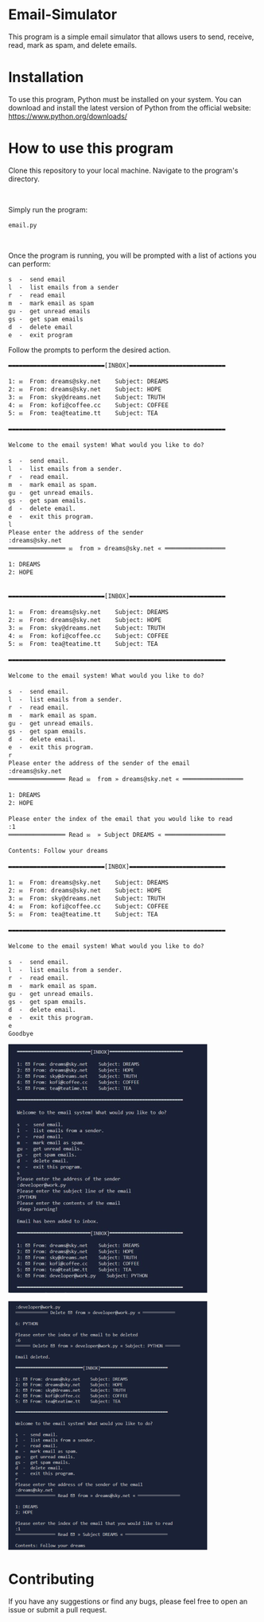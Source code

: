 # Email-Simulator
This program is a simple email simulator that allows users to send, receive, read, mark as spam, and delete emails.

# Installation

To use this program, Python must be installed on your system. 
You can download and install the latest version of Python from the official website: https://www.python.org/downloads/

# How to use this program

Clone this repository to your local machine. Navigate to the program's directory.

<br>

Simply run the program:
```
email.py
```
<br>

Once the program is running, you will be prompted with a list of actions you can perform:
```
s  -  send email
l  -  list emails from a sender
r  -  read email
m  -  mark email as spam
gu -  get unread emails
gs -  get spam emails
d  -  delete email
e  -  exit program
```

Follow the prompts to perform the desired action.

~~~
▬▬▬▬▬▬▬▬▬▬▬▬▬▬▬▬▬▬▬▬▬▬▬▬▬▬▬[INBOX]▬▬▬▬▬▬▬▬▬▬▬▬▬▬▬▬▬▬▬▬▬▬▬▬▬▬▬

1: ✉  From: dreams@sky.net    Subject: DREAMS
2: ✉  From: dreams@sky.net    Subject: HOPE
3: ✉  From: sky@dreams.net    Subject: TRUTH
4: ✉  From: kofi@coffee.cc    Subject: COFFEE
5: ✉  From: tea@teatime.tt    Subject: TEA

▬▬▬▬▬▬▬▬▬▬▬▬▬▬▬▬▬▬▬▬▬▬▬▬▬▬▬▬▬▬▬▬▬▬▬▬▬▬▬▬▬▬▬▬▬▬▬▬▬▬▬▬▬▬▬▬▬▬▬▬▬

Welcome to the email system! What would you like to do?

s  -  send email.
l  -  list emails from a sender.
r  -  read email.
m  -  mark email as spam.
gu -  get unread emails.
gs -  get spam emails.
d  -  delete email.
e  -  exit this program.
l
Please enter the address of the sender
:dreams@sky.net
════════════════ ✉  from » dreams@sky.net « ═════════════════

1: DREAMS
2: HOPE


▬▬▬▬▬▬▬▬▬▬▬▬▬▬▬▬▬▬▬▬▬▬▬▬▬▬▬[INBOX]▬▬▬▬▬▬▬▬▬▬▬▬▬▬▬▬▬▬▬▬▬▬▬▬▬▬▬

1: ✉  From: dreams@sky.net    Subject: DREAMS
2: ✉  From: dreams@sky.net    Subject: HOPE
3: ✉  From: sky@dreams.net    Subject: TRUTH
4: ✉  From: kofi@coffee.cc    Subject: COFFEE
5: ✉  From: tea@teatime.tt    Subject: TEA

▬▬▬▬▬▬▬▬▬▬▬▬▬▬▬▬▬▬▬▬▬▬▬▬▬▬▬▬▬▬▬▬▬▬▬▬▬▬▬▬▬▬▬▬▬▬▬▬▬▬▬▬▬▬▬▬▬▬▬▬▬

Welcome to the email system! What would you like to do?

s  -  send email.
l  -  list emails from a sender.
r  -  read email.
m  -  mark email as spam.
gu -  get unread emails.
gs -  get spam emails.
d  -  delete email.
e  -  exit this program.
r
Please enter the address of the sender of the email
:dreams@sky.net
════════════════ Read ✉  from » dreams@sky.net « ═════════════════

1: DREAMS
2: HOPE

Please enter the index of the email that you would like to read
:1
════════════════ Read ✉  » Subject DREAMS « ═════════════════

Contents: Follow your dreams

▬▬▬▬▬▬▬▬▬▬▬▬▬▬▬▬▬▬▬▬▬▬▬▬▬▬▬[INBOX]▬▬▬▬▬▬▬▬▬▬▬▬▬▬▬▬▬▬▬▬▬▬▬▬▬▬▬

1: ✉  From: dreams@sky.net    Subject: DREAMS
2: ✉  From: dreams@sky.net    Subject: HOPE
3: ✉  From: sky@dreams.net    Subject: TRUTH
4: ✉  From: kofi@coffee.cc    Subject: COFFEE
5: ✉  From: tea@teatime.tt    Subject: TEA

▬▬▬▬▬▬▬▬▬▬▬▬▬▬▬▬▬▬▬▬▬▬▬▬▬▬▬▬▬▬▬▬▬▬▬▬▬▬▬▬▬▬▬▬▬▬▬▬▬▬▬▬▬▬▬▬▬▬▬▬▬

Welcome to the email system! What would you like to do?

s  -  send email.
l  -  list emails from a sender.
r  -  read email.
m  -  mark email as spam.
gu -  get unread emails.
gs -  get spam emails.
d  -  delete email.
e  -  exit this program.
e
Goodbye
~~~  


![alt text](https://github.com/filosoho/Email-Simulator/blob/deae57df6c55dee5f6f3d7956f7f818f366da070/Email%20Simulator.jpg?raw=true)

![alt text](https://github.com/filosoho/Email-Simulator/blob/cf22b6e15eec2413330e7b66dbb76b25f6fcba58/Email%20Simulator-1.png?raw=true)


# Contributing

If you have any suggestions or find any bugs, please feel free to open an issue or submit a pull request.
